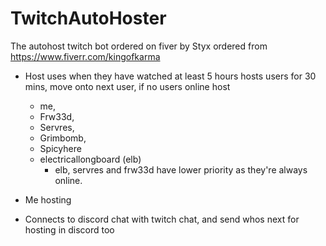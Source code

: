 # TwitchAutoHoster

The autohost twitch bot ordered on fiver by Styx ordered from https://www.fiverr.com/kingofkarma

- Host uses when they have watched at least 5 hours hosts users for 30 mins, move onto next user, if no users online host

  - me,
  - Frw33d,
  - Servres,
  - Grimbomb,
  - Spicyhere
  - electricallongboard (elb)
    - elb, servres and frw33d have lower priority as they're always online.

- Me hosting
- Connects to discord chat with twitch chat, and send whos next for hosting in discord too
